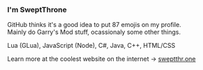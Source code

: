 ### I'm SweptThrone  
GitHub thinks it's a good idea to put 87 emojis on my profile.  
Mainly do Garry's Mod stuff, ocassionaly some other things.  

Lua (GLua), JavaScript (Node), C#, Java, C++, HTML/CSS  

Learn more at the coolest website on the internet → [sweptthr.one](https://sweptthr.one)
